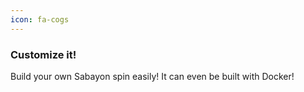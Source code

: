 ```yaml
---
icon: fa-cogs
---
```


### Customize it!

Build your own Sabayon spin easily! It can even be built with Docker!
